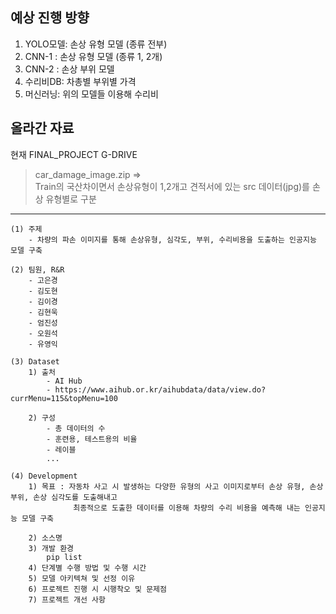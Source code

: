 ## 예상 진행 방향

1. YOLO모델: 손상 유형 모델 (종류 전부)
2. CNN-1	: 손상 유형 모델 (종류 1, 2개)
3. CNN-2	: 손상 부위 모델
4. 수리비DB: 차총별 부위별 가격
5. 머신러닝: 위의 모델들 이용해 수리비 

## 올라간 자료
현재 FINAL_PROJECT G-DRIVE 
>car_damage_image.zip => <br>
>Train의 국산차이면서 손상유형이 1,2개고 견적서에 있는 src 데이터(jpg)를 손상 유형별로 구분
---
    
    
    (1) 주제
        - 차량의 파손 이미지를 통해 손상유형, 심각도, 부위, 수리비용을 도출하는 인공지능 모델 구축
        
    (2) 팀원, R&R
        - 고은경
        - 김도현
        - 김이경
        - 김현욱
        - 엄진성
        - 오원석
        - 유영익
        
    (3) Dataset
        1) 출처 
            - AI Hub
            - https://www.aihub.or.kr/aihubdata/data/view.do?currMenu=115&topMenu=100
            
        2) 구성
            - 총 데이터의 수
            - 훈련용, 테스트용의 비율
            - 레이블
            ...
            
    (4) Development
        1) 목표 : 자동차 사고 시 발생하는 다양한 유형의 사고 이미지로부터 손상 유형, 손상 부위, 손상 심각도를 도출해내고 
                  최종적으로 도출한 데이터를 이용해 차량의 수리 비용을 예측해 내는 인공지능 모델 구축
                  
        2) 소스명
        3) 개발 환경
            pip list
        4) 단계별 수행 방법 및 수행 시간
        5) 모델 아키텍쳐 및 선정 이유
        6) 프로젝트 진행 시 시행착오 및 문제점
        7) 프로젝트 개선 사항
        
